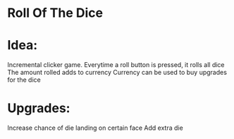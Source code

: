 # Roll Of The Dice

# Idea:
Incremental clicker game.
Everytime a roll button is pressed, it rolls all dice
The amount rolled adds to currency
Currency can be used to buy upgrades for the dice

# Upgrades:
Increase chance of die landing on certain face
Add extra die
